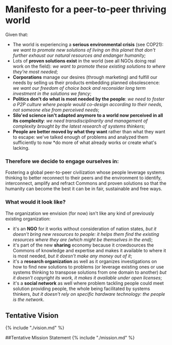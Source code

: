 # Manifesto for a peer-to-peer thriving world

Given that:

- The world is experiencing a **serious environmental crisis** (see COP21): *we want to promote new solutions of living on this planet that don't further exhaust our natural resources and endanger humanity;*
- Lots of **proven solutions exist** in the world (see all NGOs doing real work on the field): *we want to promote these existing solutions to where they're most needed*;
- **Corporations** manage our desires (through marketing) and fulfill our needs by selling us their products embedding planned obsolescence: *we want our freedom of choice back and reconsider long term investment in the solutions we fancy*;
- **Politics don't do what is most needed by the people**: *we need to foster a P2P culture where people would co-design according to their needs, not someone else from perceived needs*;
- **Silo'ed science isn't adapted anymore to a world now perceived in all its complexity**: *we need transdisciplinarity and management of complexity brought by the latest research of systems thinkers*;
- **People are better moved by what they want** rather than what they want to escape: we've talked enough of problems and analyzed them sufficiently to now *do more of what already works or create what's lacking.

### Therefore we decide to engage ourselves in:
Fostering a global peer-to-peer civilization whose people leverage systems thinking to better reconnect to their peers and the environment to identify, interconnect, amplify and refract Commons and proven solutions so that the humanity can become the best it can be in fair, sustainable and free ways.

### What would it look like?

The organization we envision (for now) isn't like any kind of previously existing organization:
* it's an **NGO**  for it works without consideration of nation states, *but it doesn't bring new resources to people: it helps them find the existing resources where they are (which might be themselves in the end)*; 
* it's part of the new **sharing** economy because it crowdsources the Commons of knowledge and expertise and makes it available to where it is most needed, *but it doesn't make any money out of it*;
* it's a **research organization** as well as it organizes investigations on how to find new solutions to problems (or leverage existing ones or use systems thinking to transpose solutions from one domain to another) *but it doesn't copyright its work, it makes it available under open licenses*;
* it's a **social network** as well where problem tackling people could meet solution providing people, the whole being facilitated by systems thinkers, *but it doesn't rely on specific hardware technology: the people is the network*.


## Tentative Vision
{% include "./vision.md" %}

##Tentative Mission Statement
{% include "./mission.md" %}